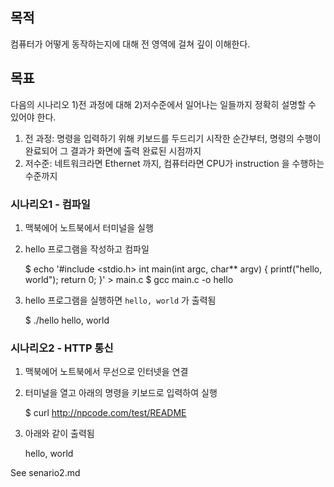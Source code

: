 목적
----

컴퓨터가 어떻게 동작하는지에 대해 전 영역에 걸쳐 깊이 이해한다.

목표
----

다음의 시나리오 1)전 과정에 대해 2)저수준에서 일어나는 일들까지 정확히 설명할 수 있어야 한다.

1) 전 과정: 명령을 입력하기 위해 키보드를 두드리기 시작한 순간부터, 명령의 수행이 완료되어 그 결과가 화면에 출력 완료된 시점까지
2) 저수준: 네트워크라면 Ethernet 까지, 컴퓨터라면 CPU가 instruction 을 수행하는 수준까지

### 시나리오1 - 컴파일

1. 맥북에어 노트북에서 터미널을 실행
2. hello 프로그램을 작성하고 컴파일

    $ echo '#include <stdio.h>
    int main(int argc, char** argv) {
        printf("hello, world");
        return 0;
    }' > main.c
    $ gcc main.c -o hello

3. hello 프로그램을 실행하면 `hello, world` 가 출력됨

    $ ./hello
    hello, world

### 시나리오2 - HTTP 통신

1. 맥북에어 노트북에서 무선으로 인터넷을 연결
2. 터미널을 열고 아래의 명령을 키보드로 입력하여 실행

    $ curl http://npcode.com/test/README

3. 아래와 같이 출력됨

    hello, world

See senario2.md 
